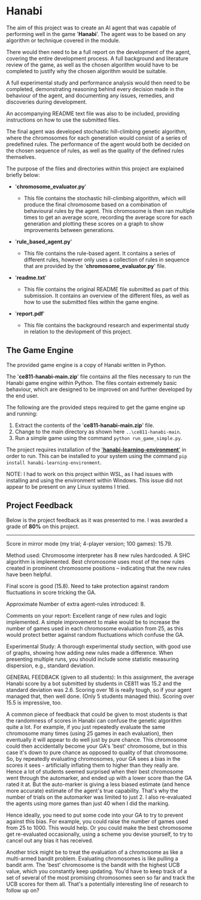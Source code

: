 # Hanabi

The aim of this project was to create an AI agent that was capable of performing well in the game '**Hanabi**'. The agent was to be based on any algorithm or technique covered in the module.

There would then need to be a full report on the development of the agent, covering the entire development process. A full background and literature review of the game, as well as the chosen algorithm would have to be completed to justify why the chosen algorithm would be suitable.

A full experimental study and performance analysis would then need to be completed, demonstrating reasoning behind every decision made in the behaviour of the agent, and documenting any issues, remedies, and discoveries during development.

An accompanying README text file was also to be included, providing instructions on how to use the submitted files.

The final agent was developed stochastic hill-climbing genetic algorithm, where the chromosomes for each generation would consist of a series of predefined rules. The performance of the agent would both be decided on the chosen sequence of rules, as well as the quality of the defined rules themselves.

The purpose of the files and directories within this project are explained briefly below:

- '**chromosome_evaluator.py**'

  - This file contains the stochastic hill-climbing algorithm, which will produce the final chromosome based on a combination of behavioural rules by the agent. This chromosome is then ran multiple times to get an average score, recording the average score for each generation and plotting these scores on a graph to show improvements between generations.

- '**rule_based_agent.py**'

  - This file contains the rule-based agent. It contains a series of different rules, however only uses a collection of rules in sequence that are provided by the '**chromosome_evaluator.py**' file.

- '**readme.txt**'

  - This file contains the original README file submitted as part of this submission. It contains an overview of the different files, as well as how to use the submitted files within the game engine.

- '**report.pdf**'

  - This file contains the background research and experimental study in relation to the devlopment of this project.

## The Game Engine

The provided game engine is a copy of Hanabi written in Python.

The '**ce811-hanabi-main.zip**' file contains all the files necessary to run the Hanabi game engine within Python. The files contain extremely basic behaviour, which are designed to be improved on and further developed by the end user.

The following are the provided steps required to get the game engine up and running:

1. Extract the contents of the '**ce811-hanabi-main.zip**' file.
2. Change to the main directory as shown here `..\ce811-hanabi-main`.
3. Run a simple game using the command `python run_game_simple.py`.

The project requires installation of the ['**hanabi-learning-environment**'](https://github.com/deepmind/hanabi-learning-environment) in order to run. This can be installed to your system using the command `pip install hanabi-learning-environment`.

NOTE: I had to work on this project within WSL, as I had issues with installing and using the environment within Windows. This issue did not appear to be present on any Linux systems I tried.

## Project Feedback

Below is the project feedback as it was presented to me. I was awarded a grade of **80%** on this project.

---

Score in mirror mode (my trial; 4-player version; 100 games): 15.79.

Method used: Chromosome interpreter has 8 new rules hardcoded. A SHC algorithm is implemented. Best chromosome uses most of the new rules created in prominent chromosome positions – indicating that the new rules have been helpful.

Final score is good (15.8). Need to take protection against random fluctuations in score tricking the GA.

Approximate Number of extra agent-rules introduced: 8.

Comments on your report: Excellent range of new rules and logic implemented. A simple improvement to make would be to increase the number of games used in each chromosome evaluation from 25, as this would protect better against random fluctuations which confuse the GA.

Experimental Study: A thorough experimental study section, with good use of graphs, showing how adding new rules made a difference. When presenting multiple runs, you should include some statistic measuring dispersion, e.g., standard deviation.

GENERAL FEEDBACK (given to all students):
In this assignment, the average Hanabi score by a bot submitted by students in CE811 was 15.2 and the standard deviation was 2.6. Scoring over 16 is really tough, so if your agent managed that, then well done. (Only 5 students managed this). Scoring over 15.5 is impressive, too.

A common piece of feedback that could be given to most students is that the randomness of scores in Hanabi can confuse the genetic algorithm quite a lot. For example, if you just repeatedly evaluate the same chromosome many times (using 25 games in each evaluation), then eventually it will appear to do well just by pure chance. This chromosome could then accidentally become your GA's 'best' chromosome, but in this case it's down to pure chance as opposed to quality of that chromosome. So, by repeatedly evaluating chromosomes, your GA sees a bias in the scores it sees - artificially inflating them to higher than they really are. Hence a lot of students seemed surprised when their best chromosome went through the automarker, and ended up with a lower score than the GA rated it at. But the auto-marker is giving a less biased estimate (and hence more accurate) estimate of the agent's true capability.  That's why the number of trials on the automarker was limited to just 2. I also re-evaluated the agents using more games than just 40 when I did the marking.

Hence ideally, you need to put some code into your GA to try to prevent against this bias. For example, you could raise the number of games used from 25 to 1000. This would help. Or you could make the best chromosome get re-evaluated occasionally, using a scheme you devise yourself, to try to cancel out any bias it has received.

Another trick might be to treat the evaluation of a chromosome as like a multi-armed bandit problem. Evaluating chromosomes is like pulling a bandit arm. The 'best' chromosome is the bandit with the highest UCB value, which you constantly keep updating. You'd have to keep track of a set of several of the most promising chromosomes seen so far and track the UCB scores for them all. That's a potentially interesting line of research to follow up on?
